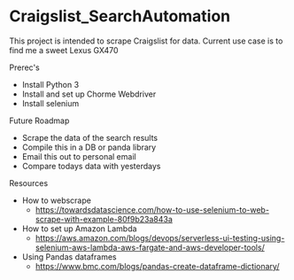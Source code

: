 # Craigslist_SearchAutomation

This project is intended to scrape Craigslist for data. Current use case is to find me a sweet Lexus GX470

Prerec's
 - Install Python 3
 - Install and set up Chorme Webdriver
 - Install selenium
 
 Future Roadmap
 - Scrape the data of the search results
 - Compile this in a DB or panda library
 - Email this out to personal email
 - Compare todays data with yesterdays

Resources
 - How to webscrape
   - https://towardsdatascience.com/how-to-use-selenium-to-web-scrape-with-example-80f9b23a843a
 - How to set up Amazon Lambda
   - https://aws.amazon.com/blogs/devops/serverless-ui-testing-using-selenium-aws-lambda-aws-fargate-and-aws-developer-tools/
 - Using Pandas dataframes
   - https://www.bmc.com/blogs/pandas-create-dataframe-dictionary/